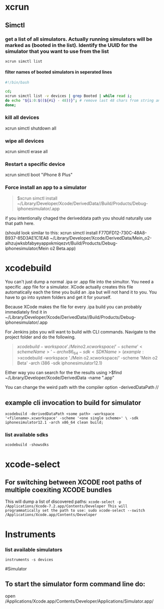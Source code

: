 # xcrun

## Simctl

### get a list of all simulators. Actually running simulators will be marked as (booted in the list). Identify the UUID for the simulator that you want to use from the list

`xcrun simctl list`

#### filter names of booted simulators in seperated lines

```sh
#!/bin/bash

cd;
xcrun simctl list -v devices | grep Booted | while read i;
do echo "${i:0:$((${#i} - 48))}"; # remove last 48 chars from string and print calculates last position from string length and length of substring to be cut off
done;
```

### kill all devices

xcrun simctl shutdown all

### wipe all devices

xcrun simctl erase all

### Restart a specific device

xcrun simctl boot "iPhone 8 Plus"

### Force install an app to a simulator
>$xcrun simctl install <UUID> ~/Library/Developer/Xcode/DerivedData/<projectFolder>/Build/Products/Debug-iphonesimulator/<appName>.app

if you intentionally chaged the deriveddata path you should naturally use that path here.

(should look similar to this: xcrun simctl install F77DFD12-730C-48A8-B937-85D3AE1C1EA8 ~/Library/Developer/Xcode/DerivedData/Mein_o2-alhzujwksbfabyeyappxkmiqezvt/Build/Products/Debug-iphonesimulator/Mein o2 Beta.app)


# xcodebuild

You can't just dump a normal .ipa or .app file into the simultor. You need a specific .app file for a simulator. XCode actually creates this file automatically each the time you build an .ipa but will not hand it to you. You have to go into system folders and get it for yourself.

Because XCode makes the file for every .ipa build you can probably immediately find it in ~/Library/Developer/Xcode/DerivedData/<projectFolder>/Build/Products/Debug-iphonesimulator/<appName>.app

For Jenkins jobs you will want to build with CLI commands. Navigate to the project folder and do the following.
>$xcodebuild -workspace './Mein o2.xcworkspace/' -scheme '<schemeName>' -arch x86_64 -sdk <SDKName> (example: >$xcodebuild -workspace './Mein o2.xcworkspace/' -scheme 'Mein o2 Beta' -arch i386 -sdk iphonesimulator12.1)

Either way you can search for the the results using >$find ~/Library/Developer/Xcode/DerivedData -name "<schemeName>.app"

You can change the weird path with the compiler option -derivedDataPath /<some>/<path>

## example cli invocation to build for simulator
`xcodebuild -derivedDataPath <some path> -workspace '<filename>.xcworkspace' -scheme '<one single scheme>' \
-sdk iphonesimulator12.1 -arch x86_64 clean build;`

### list available sdks
`xcodebuild -showsdks`


# xcode-select

## For switching between XCODE root paths of multiple coexiting XCODE bundles
This will dump a list of discovered paths:
`xcode-select -p  
/Applications/Xcode-7.2.app/Contents/Developer
This will programmatically set the path to use:
sudo xcode-select --switch /Applications/Xcode.app/Contents/Developer`

# Instruments

### list available simulators
`instruments -s devices`

#Simulator

## To start the simulator form command line do:

open /Applications/Xcode.app/Contents/Developer/Applications/Simulator.app/



